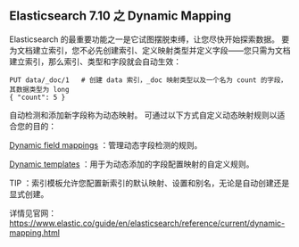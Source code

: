 ## Elasticsearch 7.10 之 Dynamic Mapping



Elasticsearch 的最重要功能之一是它试图摆脱束缚，让您尽快开始探索数据。 要为文档建立索引，您不必先创建索引、定义映射类型并定义字段——您只需为文档建立索引，那么索引、类型和字段就会自动生效：

	PUT data/_doc/1   # 创建 data 索引，_doc 映射类型以及一个名为 count 的字段，其数据类型为 long
	{ "count": 5 }
 



自动检测和添加新字段称为动态映射。 可通过以下方式自定义动态映射规则以适合您的目的：

[Dynamic field mappings](https://www.elastic.co/guide/en/elasticsearch/reference/current/dynamic-field-mapping.html) ：管理动态字段检测的规则。

[Dynamic templates](https://www.elastic.co/guide/en/elasticsearch/reference/current/dynamic-templates.html) ：用于为动态添加的字段配置映射的自定义规则。

TIP ：索引模板允许您配置新索引的默认映射、设置和别名，无论是自动创建还是显式创建。


详情见官网：https://www.elastic.co/guide/en/elasticsearch/reference/current/dynamic-mapping.html
